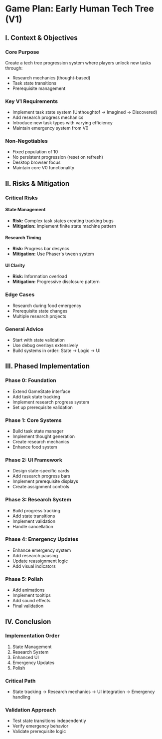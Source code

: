 # Game Plan: Early Human Tech Tree (V1)

## I. Context & Objectives

### Core Purpose
Create a tech tree progression system where players unlock new tasks through:
- Research mechanics (thought-based)
- Task state transitions
- Prerequisite management

### Key V1 Requirements
- Implement task state system (Unthoughtof → Imagined → Discovered)
- Add research progress mechanics
- Introduce new task types with varying efficiency
- Maintain emergency system from V0

### Non-Negotiables
- Fixed population of 10
- No persistent progression (reset on refresh)
- Desktop browser focus
- Maintain core V0 functionality

## II. Risks & Mitigation

### Critical Risks
#### State Management
- **Risk:** Complex task states creating tracking bugs
- **Mitigation:** Implement finite state machine pattern

#### Research Timing
- **Risk:** Progress bar desyncs
- **Mitigation:** Use Phaser's tween system

#### UI Clarity
- **Risk:** Information overload
- **Mitigation:** Progressive disclosure pattern

### Edge Cases
- Research during food emergency
- Prerequisite state changes
- Multiple research projects

### General Advice
- Start with state validation
- Use debug overlays extensively
- Build systems in order: State → Logic → UI

## III. Phased Implementation

### Phase 0: Foundation
- Extend GameState interface
- Add task state tracking
- Implement research progress system
- Set up prerequisite validation

### Phase 1: Core Systems
- Build task state manager
- Implement thought generation
- Create research mechanics
- Enhance food system

### Phase 2: UI Framework
- Design state-specific cards
- Add research progress bars
- Implement prerequisite displays
- Create assignment controls

### Phase 3: Research System
- Build progress tracking
- Add state transitions
- Implement validation
- Handle cancellation

### Phase 4: Emergency Updates
- Enhance emergency system
- Add research pausing
- Update reassignment logic
- Add visual indicators

### Phase 5: Polish
- Add animations
- Implement tooltips
- Add sound effects
- Final validation

## IV. Conclusion

### Implementation Order
1. State Management
2. Research System
3. Enhanced UI
4. Emergency Updates
5. Polish

### Critical Path
- State tracking → Research mechanics → UI integration → Emergency handling

### Validation Approach
- Test state transitions independently
- Verify emergency behavior
- Validate prerequisite logic
